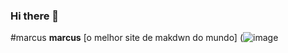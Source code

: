 ### Hi there 👋

<!--
**marcusvini003/marcusvini003** is a ✨ _special_ ✨ repository because its `README.md` (this file) appears on your GitHub profile.

Here are some ideas to get you started:

- 🔭 I’m currently working on ...
- 🌱 I’m currently learning ...
- 👯 I’m looking to collaborate on ...
- 🤔 I’m looking for help with ...
- 💬 Ask me about ...
- 📫 How to reach me: ...
- 😄 Pronouns: ...
- ⚡ Fun fact: ...
-->
#marcus
**marcus**
[o melhor site de makdwn do mundo]
(![image](https://user-images.githubusercontent.com/99843482/223878403-d15e2640-f50a-45af-b0b8-4fe49e194192.png)


